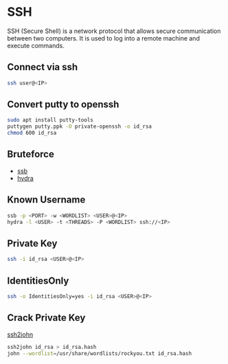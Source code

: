 # SSH

SSH (Secure Shell) is a network protocol that allows secure communication between two computers. It is used to log into a remote machine and execute commands.

## Connect via ssh

```bash
ssh user@<IP>
```

## Convert putty to openssh

```bash
sudo apt install putty-tools
puttygen putty.ppk -O private-openssh -o id_rsa
chmod 600 id_rsa
```

## Bruteforce

- [ssb](https://github.com/pwnesia/ssb)
- [hydra](https://github.com/vanhauser-thc/thc-hydra)

## Known Username

```bash
ssb -p <PORT> -w <WORDLIST> <USER>@<IP>
hydra -l <USER> -t <THREADS> -P <WORDLIST> ssh://<IP>
```

## Private Key

```bash
ssh -i id_rsa <USER>@<IP>
```

## IdentitiesOnly

```bash
ssh -o IdentitiesOnly=yes -i id_rsa <USER>@<IP>
```

## Crack Private Key

[ssh2john](https://github.com/openwall/john/blob/bleeding-jumbo/run/ssh2john.py)

```bash
ssh2john id_rsa > id_rsa.hash
john --wordlist=/usr/share/wordlists/rockyou.txt id_rsa.hash
```